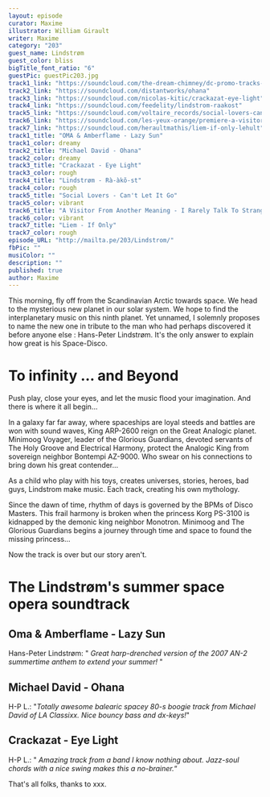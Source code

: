 ```yaml
---
layout: episode
curator: Maxime
illustrator: William Girault
writer: Maxime
category: "203"
guest_name: Lindstrøm
guest_color: bliss
bigTitle_font_ratio: "6"
guestPic: guestPic203.jpg
track1_link: "https://soundcloud.com/the-dream-chimney/dc-promo-tracks-8-oma-amberflame-lazy-sun"
track2_link: "https://soundcloud.com/distantworks/ohana"
track3_link: "https://soundcloud.com/nicolas-kitic/crackazat-eye-light"
track4_link: "https://soundcloud.com/feedelity/lindstrom-raakost"
track5_link: "https://soundcloud.com/voltaire_records/social-lovers-cant-let-it-go"
track6_link: "https://soundcloud.com/les-yeux-orange/premiere-a-visitor-from-another-meaning-i-rarely-talk-to-strangers"
track7_link: "https://soundcloud.com/heraultmathis/liem-if-only-lehult"
track1_title: "OMA & Amberflame - Lazy Sun"
track1_color: dreamy
track2_title: "Michael David - Ohana"
track2_color: dreamy
track3_title: "Crackazat - Eye Light"
track3_color: rough
track4_title: "Lindstrøm - Rà-àkõ-st"
track4_color: rough
track5_title: "Social Lovers - Can't Let It Go"
track5_color: vibrant
track6_title: "A Visitor From Another Meaning - I Rarely Talk To Strangers"
track6_color: vibrant
track7_title: "Liem - If Only"
track7_color: rough
episode_URL: "http://mailta.pe/203/Lindstrom/"
fbPic: ""
musiColor: ""
description: ""
published: true
author: Maxime
---
```




<p id="introduction">This morning, fly off from the Scandinavian Arctic towards space. We head to the mysterious new planet in our solar system. We hope to find the interplanetary music on this  ninth planet. Yet unnamed, I solemnly proposes to name the new one in tribute to the man who had perhaps discovered it before anyone else : Hans-Peter Lindstrøm. It's the only answer to explain how great is his Space-Disco. </p>

# To infinity ... and Beyond

Push play, close your eyes, and let the music flood your imagination. And there is where it all begin...

In a galaxy far far away, where spaceships are loyal steeds and battles are won with sound waves, King ARP-2600 reign on the Great Analogic planet. Minimoog Voyager, leader of the Glorious Guardians, devoted servants of The Holy Groove and Electrical Harmony, protect the Analogic King from sovereign neighbor Bontempi AZ-9000. Who swear on his connections to bring down his great contender... 

As a child who play with his toys, creates universes, stories, heroes, bad guys, Lindstrom make music. Each track, creating his own mythology. 

Since the dawn of time, rhythm of days is governed by the BPMs of Disco Masters. This frail harmony is broken when the princess Korg PS-3100 is kidnapped by the demonic king neighbor Monotron. Minimoog and The Glorious Guardians begins a journey through time and space to found the missing princess... 

Now the track is over but our story aren't.

# The Lindstrøm's summer space opera soundtrack
 
## Oma & Amberflame - Lazy Sun
Hans-Peter Lindstrøm: " _Great harp-drenched version of the 2007 AN-2 summertime anthem to extend your summer!_ "

## Michael David - Ohana
H-P L.: "_Totally awesome balearic spacey 80-s boogie track from Michael David of LA Classixx. Nice bouncy bass and dx-keys!_"

## Crackazat - Eye Light
H-P L.: " _Amazing track from a band I know nothing about. Jazz-soul chords with a nice swing makes this a no-brainer._“
 
<p id="outroduction">
That's all folks, thanks to xxx.</p>
